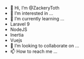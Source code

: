 - 👋 Hi, I’m @ZackeryToth
- 👀 I’m interested in ...
- 🌱 I’m currently learning ...
-   Laravel 9
-   NodeJS
-   Inertia
-   Vuejs
- 💞️ I’m looking to collaborate on ...
- 📫 How to reach me ...

<!---
ZackeryToth/ZackeryToth is a ✨ special ✨ repository because its `README.md` (this file) appears on your GitHub profile.
You can click the Preview link to take a look at your changes.
--->
